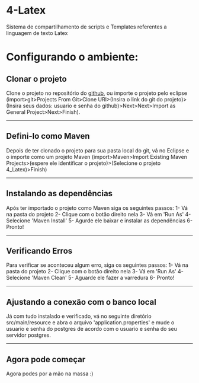 # 4-Latex
 Sistema de compartilhamento de scripts e Templates referentes a linguagem de texto Latex

# Configurando o ambiente:

## Clonar o projeto
Clone o projeto no repositório do [github](https://github.com/Max-Wendel-UFC/4-Latex.git), ou importe o projeto pelo eclipse (import>git>Projects From Git>Clone URI>(Insira o link do git do projeto)>(Insira seus dados: usuario e senha do github)>Next>Next>Import as General Project>Next>Finish).

---

## Defini-lo como Maven
Depois de ter clonado o projeto para sua pasta local do git, vá no Eclipse e o importe como um projeto Maven (import>Maven>Import Existing Maven Projects>(espere ele identificar o projeto)>(Selecione o projeto 4_Latex)>Finish)

---

## Instalando as dependências
Após ter importado o projeto como Maven siga os seguintes passos:
	1- Vá na pasta do projeto
	2- Clique com o botão direito nela
	3- Vá em 'Run As'
	4- Selecione 'Maven Install'
	5- Agurde ele baixar e instalar as dependências
	6- Pronto!

---

## Verificando Erros
Para verificar se aconteceu algum erro, siga os seguintes passos:
	1- Vá na pasta do projeto
	2- Clique com o botão direito nela
	3- Vá em 'Run As'
	4- Selecione 'Maven Clean'
	5- Aguarde ele fazer a varredura
	6- Pronto!
	
---

## Ajustando a conexão com o banco local
Já com tudo instalado e verificado, vá no seguinte diretório src/main/resource e abra o arquivo 'application.properties' e mude o usuario e senha do postgres de acordo com o usuario e senha do seu servidor postgres.

---

## Agora pode começar
Agora podes por a mão na massa :)